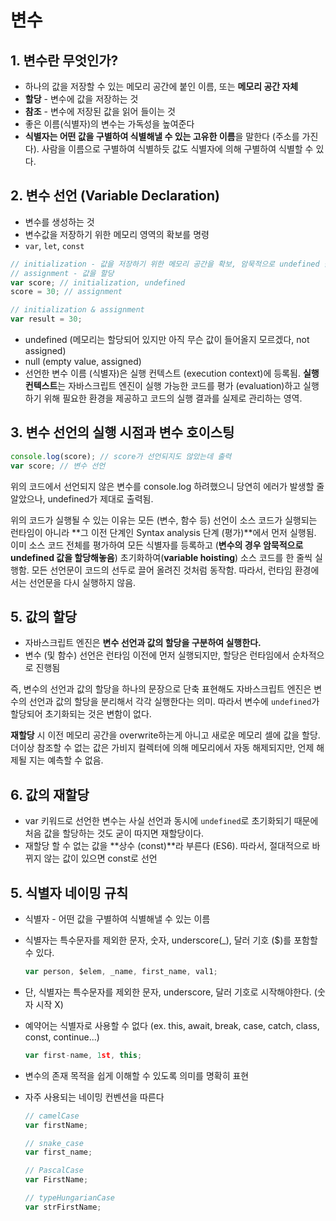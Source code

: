 # 변수

## 1. 변수란 무엇인가?

* 하나의 값을 저장할 수 있는 메모리 공간에 붙인 이름, 또는 **메모리 공간 자체**
* **할당** - 변수에 값을 저장하는 것
* **참조** - 변수에 저장된 값을 읽어 들이는 것
* 좋은 이름(식별자)의 변수는 가독성을 높여준다
* **식별자는 어떤 값을 구별하여 식별해낼 수 있는 고유한 이름**을 말한다 (주소를 가진다). 사람을 이름으로 구별하여 식별하듯 값도 식별자에 의해 구별하여 식별할 수 있다.



## 2. 변수 선언 (Variable Declaration)

* 변수를 생성하는 것
* 변수값을 저장하기 위한 메모리 영역의 확보를 명령
* `var`, `let`, `const`

``` javascript
// initialization - 값을 저장하기 위한 메모리 공간을 확보, 암묵적으로 undefined 값을 할당
// assignment - 값을 할당
var score; // initialization, undefined
score = 30; // assignment

// initialization & assignment
var result = 30;
```

* undefined (메모리는 할당되어 있지만 아직 무슨 값이 들어올지 모르겠다, not assigned) 
* null (empty value, assigned)
* 선언한 변수 이름 (식별자)은 실행 컨텍스트 (execution context)에 등록됨. **실행 컨텍스트**는 자바스크립트 엔진이 실행 가능한 코드를 평가 (evaluation)하고 실행하기 위해 필요한 환경을 제공하고 코드의 실행 결과를 실제로 관리하는 영역.



## 3. 변수 선언의 실행 시점과 변수 호이스팅

``` javascript
console.log(score); // score가 선언되지도 않았는데 출력
var score; // 변수 선언
```

위의 코드에서 선언되지 않은 변수를 console.log 하려했으니 당연히 에러가 발생할 줄 알았으나, undefined가 제대로 출력됨.

위의 코드가 실행될 수 있는 이유는 모든 (변수, 함수 등) 선언이 소스 코드가 실행되는 런타임이 아니라 **그 이전 단계인 Syntax analysis 단계 (평가)**에서 먼저 실행됨. 이미 소스 코드 전체를 평가하여 모든 식별자를 등록하고 (**변수의 경우 암묵적으로 undefined 값을 할당해놓음**) 초기화하여(**variable hoisting**) 소스 코드를 한 줄씩 실행함. 모든 선언문이 코드의 선두로 끌어 올려진 것처럼 동작함. 따라서, 런타임 환경에서는 선언문을 다시 실행하지 않음.



## 5. 값의 할당

* 자바스크립트 엔진은 **변수 선언과 값의 할당을 구분하여 실행한다.** 
* 변수 (및 함수) 선언은 런타임 이전에 먼저 실행되지만, 할당은 런타임에서 순차적으로 진행됨

즉, 변수의 선언과 값의 할당을 하나의 문장으로 단축 표현해도 자바스크립트 엔진은 변수의 선언과 값의 할당을 분리해서 각각 실행한다는 의미. 따라서 변수에 `undefined`가 할당되어 초기화되는 것은 변함이 없다.

**재할당** 시 이전 메모리 공간을 overwrite하는게 아니고 새로운 메모리 셀에 값을 할당. 더이상 참조할 수 없는 값은 가비지 컬렉터에 의해 메모리에서 자동 해제되지만, 언제 해제될 지는 예측할 수 없음.



## 6. 값의 재할당

* var 키워드로 선언한 변수는 사실 선언과 동시에 `undefined`로 초기화되기 때문에 처음 값을 할당하는 것도 굳이 따지면 재할당이다.
* 재할당 할 수 없는 값을 **상수 (const)**라 부른다 (ES6). 따라서, 절대적으로 바뀌지 않는 값이 있으면 const로 선언



## 5. 식별자 네이밍 규칙

* 식별자 - 어떤 값을 구별하여 식별해낼 수 있는 이름

* 식별자는 특수문자를 제외한 문자, 숫자, underscore(_), 달러 기호 ($)를 포함할 수 있다.

  ``` javascript
  var person, $elem, _name, first_name, val1;
  ```

* 단, 식별자는 특수문자를 제외한 문자, underscore, 달러 기호로 시작해야한다. (숫자 시작 X)

* 예약어는 식별자로 사용할 수 없다 (ex. this, await, break, case, catch, class, const, continue...)

  ``` javascript
  var first-name, 1st, this;
  ```

* 변수의 존재 목적을 쉽게 이해할 수 있도록 의미를 명확히 표현

* 자주 사용되는 네이밍 컨벤션을 따른다

  ``` javascript
  // camelCase
  var firstName;
  
  // snake_case
  var first_name;
  
  // PascalCase
  var FirstName;
  
  // typeHungarianCase
  var strFirstName;
  ```

